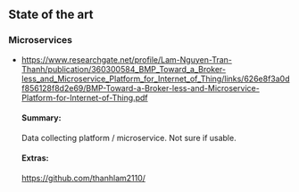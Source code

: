 ## State of the art

### Microservices
* https://www.researchgate.net/profile/Lam-Nguyen-Tran-Thanh/publication/360300584_BMP_Toward_a_Broker-less_and_Microservice_Platform_for_Internet_of_Thing/links/626e8f3a0df856128f8d2e69/BMP-Toward-a-Broker-less-and-Microservice-Platform-for-Internet-of-Thing.pdf
  
  #### Summary: 
  Data collecting platform / microservice. Not sure if usable.

  #### Extras:
  https://github.com/thanhlam2110/